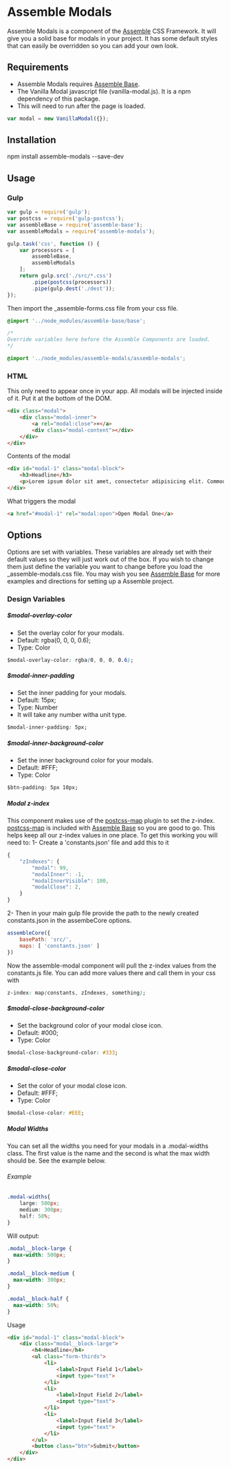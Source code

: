 [Assemble]:                http://assemblecss.com
[Assemble Base]:           https://github.com/lukelarsen/assemble-base
[postcss-map]:             https://github.com/pascalduez/postcss-map

# Assemble Modals
Assemble Modals is a component of the [Assemble] CSS Framework. It will give you a solid base for modals in your project. It has some default styles that can easily be overridden so you can add your own look.

## Requirements
- Assemble Modals requires [Assemble Base].
- The Vanilla Modal javascript file (vanilla-modal.js). It is a npm dependency of this package.
- This will need to run after the page is loaded.
```js
var modal = new VanillaModal({});
```

## Installation
npm install assemble-modals --save-dev

## Usage
### Gulp
```js
var gulp = require('gulp');
var postcss = require('gulp-postcss');
var assembleBase = require('assemble-base');
var assembleModals = require('assemble-modals');

gulp.task('css', function () {
    var processors = [
        assembleBase,
        assembleModals
    ];
    return gulp.src('./src/*.css')
        .pipe(postcss(processors))
        .pipe(gulp.dest('./dest'));
});
```
Then import the _assemble-forms.css file from your css file.
```css
@import '../node_modules/assemble-base/base';

/*
Override variables here before the Assemble Components are loaded.
*/

@import '../node_modules/assemble-modals/assemble-modals';
```

### HTML
This only need to appear once in your app. All modals will be injected inside of it. Put it at the bottom of the DOM.
```html
<div class="modal">
    <div class="modal-inner">
        <a rel="modal:close">×</a>
        <div class="modal-content"></div>
    </div>
</div>
```
Contents of the modal
```html
<div id="modal-1" class="modal-block">
    <h3>Headline</h3>
    <p>Lorem ipsum dolor sit amet, consectetur adipisicing elit. Commodi facilis, natus sequi. Recusandae veritatis, perferendis itaque, praesentium quo aliquam doloribus vero ipsa alias hic assumenda, nisi animi voluptas non fugiat?</p>
</div>
```
What triggers the modal
```html
<a href="#modal-1" rel="modal:open">Open Modal One</a>
```

## Options
Options are set with variables. These variables are already set with their default values so they will just work out of the box. If you wish to change them just define the variable you want to change before you load the _assemble-modals.css file. You may wish you see [Assemble Base] for more examples and directions for setting up a Assemble project.

### Design Variables

##### $modal-overlay-color
- Set the overlay color for your modals.
- Default: rgba(0, 0, 0, 0.6);
- Type: Color
```css
$modal-overlay-color: rgba(0, 0, 0, 0.6);
```

##### $modal-inner-padding
- Set the inner padding for your modals.
- Default:  15px;
- Type: Number
- It will take any number witha unit type.
```css
$modal-inner-padding: 5px;
```

##### $modal-inner-background-color
- Set the inner background color for your modals.
- Default: #FFF;
- Type: Color
```css
$btn-padding: 5px 10px;
```

##### Modal z-index
This component makes use of the [postcss-map] plugin to set the z-index. [postcss-map] is included with [Assemble Base] so you are good to go. This helps keep all our z-index values in one place. To get this working you will need to:
1- Create a 'constants.json' file and add this to it
```js
{
    "zIndexes": {
        "modal": 99,
        "modalInner": -1,
        "modalInnerVisible": 100,
        "modalClose": 2,
    }
}
```
2- Then in your main gulp file provide the path to the newly created constants.json in the assembeCore options.
```js
assembleCore({
    basePath: 'src/',
    maps: [ 'constants.json' ]
})
```

Now the assemble-modal component will pull the z-index values from the constants.js file. You can add more values there and call them in your css with
```css
z-index: map(constants, zIndexes, something);
```


##### $modal-close-background-color
- Set the background color of your modal close icon.
- Default: #000;
- Type: Color
```css
$modal-close-background-color: #333;
```

##### $modal-close-color
- Set the color of your modal close icon.
- Default: #FFF;
- Type: Color
```css
$modal-close-color: #EEE;
```

##### Modal Widths
You can set all the widths you need for your modals in a .modal-widths class. The first value is the name and the second is what the max width should be. See the example below.

###### Example
```css
.modal-widths{
    large: 500px;
    medium: 300px;
    half: 50%;
}
```
Will output:
```css
.modal__block-large {
  max-width: 500px;
}

.modal__block-medium {
  max-width: 300px;
}

.modal__block-half {
  max-width: 50%;
}
```
Usage
```html
<div id="modal-1" class="modal-block">
    <div class="modal__block-large">
        <h4>Headline</h4>
        <ul class="form-thirds">
            <li>
                <label>Input Field 1</label>
                <input type="text">
            </li>
            <li>
                <label>Input Field 2</label>
                <input type="text">
            </li>
            <li>
                <label>Input Field 3</label>
                <input type="text">
            </li>
        </ul>
        <button class="btn">Submit</button>
    </div>
</div>
```
